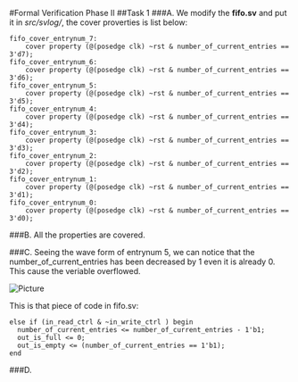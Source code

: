 #Formal Verification Phase II
##Task 1
###A.
We modify the **fifo.sv** and put it in *src/svlog/*, the cover proverties is list below:

	fifo_cover_entrynum_7:
		cover property (@(posedge clk) ~rst & number_of_current_entries == 3'd7);
	fifo_cover_entrynum_6:
		cover property (@(posedge clk) ~rst & number_of_current_entries == 3'd6);
	fifo_cover_entrynum_5:
		cover property (@(posedge clk) ~rst & number_of_current_entries == 3'd5);
	fifo_cover_entrynum_4:
		cover property (@(posedge clk) ~rst & number_of_current_entries == 3'd4);
	fifo_cover_entrynum_3:
		cover property (@(posedge clk) ~rst & number_of_current_entries == 3'd3);
	fifo_cover_entrynum_2:
		cover property (@(posedge clk) ~rst & number_of_current_entries == 3'd2);
	fifo_cover_entrynum_1:
		cover property (@(posedge clk) ~rst & number_of_current_entries == 3'd1);
	fifo_cover_entrynum_0:
		cover property (@(posedge clk) ~rst & number_of_current_entries == 3'd0);		
###B.
All the properties are covered.

###C.
Seeing the wave form of entrynum 5, we can notice that the number_of_current_entries has been decreased by 1 even it is already 0. This cause the veriable overflowed.

![Picture](http://i.imgur.com/Kv5rQlD.png?1)

This is that piece of code in fifo.sv:

	else if (in_read_ctrl & ~in_write_ctrl ) begin
      number_of_current_entries <= number_of_current_entries - 1'b1;
      out_is_full <= 0;
      out_is_empty <= (number_of_current_entries == 1'b1);
    end

###D.